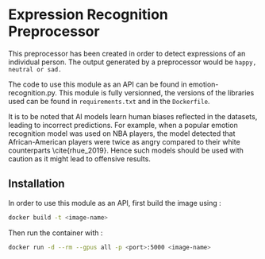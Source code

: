 # Expression Recognition Preprocessor

This preprocessor has been created in order to detect expressions of an individual person. The output generated by a preprocessor would be ```happy, neutral or sad.``` 

The code to use this module as an API can be found in emotion-recognition.py. This module is fully versionned, the versions of the libraries used can be found in `requirements.txt` and in the `Dockerfile`.


It is to be noted that AI models learn human biases reflected in the datasets, leading to incorrect predictions. For example, when a popular emotion recognition model was used on NBA players, the model detected that African-American players were twice as angry compared to their white counterparts \cite{rhue_2019}. Hence such models should be used with caution as it might lead to offensive results. 


## Installation

In order to use this module as an API, first build the image using :

```bash
docker build -t <image-name>
```

Then run the container with :

```bash
docker run -d --rm --gpus all -p <port>:5000 <image-name>
```
